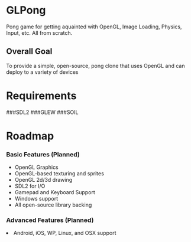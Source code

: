 # GLPong
Pong game for getting aquainted with OpenGL, Image Loading, Physics, Input, etc. All from scratch.

## Overall Goal
To provide a simple, open-source, pong clone that uses OpenGL and can deploy to a variety of devices

# Requirements
###SDL2
###GLEW
###SOIL

# Roadmap

### Basic Features (Planned)
<ul>
<li>OpenGL Graphics </li>
<li>OpenGL-based texturing and sprites </li>
<li>OpenGL 2d/3d drawing </li>
<li>SDL2 for I/O </li>
<li>Gamepad and Keyboard Support</li>
<li>Windows support</li>
<li>All open-source library backing</li>
</ul>

### Advanced Features (Planned)
<li>Android, iOS, WP, Linux, and OSX support</li>

